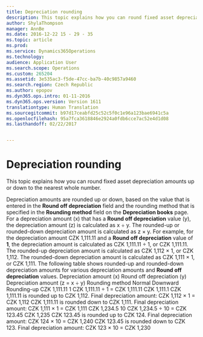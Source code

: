 ```yaml
---
title: Depreciation rounding
description: This topic explains how you can round fixed asset depreciation amounts up or down to the nearest whole number.
author: ShylaThompson
manager: AnnBe
ms.date: 2016-12-22 15 - 29 - 35
ms.topic: article
ms.prod: 
ms.service: Dynamics365Operations
ms.technology: 
audience: Application User
ms.search.scope: Operations
ms.custom: 265204
ms.assetid: 3e535ac3-f5de-47cc-ba7b-40c9857a9460
ms.search.region: Czech Republic
ms.author: epopov
ms.dyn365.ops.intro: 01-11-2016
ms.dyn365.ops.version: Version 1611
translationtype: Human Translation
ms.sourcegitcommit: b97d17ceabfd25c52c5f0c1e96a123bae6941c5a
ms.openlocfilehash: 95a7fca3618846e2924a0fdb6cce7ac52e4d1d08
ms.lasthandoff: 02/22/2017


---
```


# <a name="depreciation-rounding"></a>Depreciation rounding

This topic explains how you can round fixed asset depreciation amounts up or down to the nearest whole number. 

Depreciation amounts are rounded up or down, based on the value that is entered in the **Round off depreciation** field and the rounding method that is specified in the **Rounding method** field on the **Depreciation books** page. For a depreciation amount (x) that has a **Round off depreciation** value (y), the depreciation amount (z) is calculated as x ÷ y. The rounded-up or rounded-down depreciation amount is calculated as z × y. For example, for the depreciation amount CZK 1,111.11 and a **Round off depreciation** value of **1**, the depreciation amount is calculated as CZK 1,111.11 ÷ 1, or CZK 1,111.11. The rounded-up depreciation amount is calculated as CZK 1,112 × 1, or CZK 1,112. The rounded-down depreciation amount is calculated as CZK 1,111 × 1, or CZK 1,111. The following table shows rounded-up and rounded-down depreciation amounts for various depreciation amounts and **Round off depreciation** values.
Depreciation amount (x) Round off depreciation (y) Depreciation amount (z = x ÷ y) Rounding method Normal Downward Rounding-up CZK 1,111.11 1 CZK 1,111.11 ÷ 1 = CZK 1,111.11 CZK 1,111.1 CZK 1,111.11 is rounded up to CZK 1,112. Final depreciation amount: CZK 1,112 × 1 = CZK 1,112 CZK 1,111.11 is rounded down to CZK 1,111. Final depreciation amount: CZK 1,111 × 1 = CZK 1,111 CZK 1,234.5 10 CZK 1,234.5 ÷ 10 = CZK 123.45 CZK 1,235 CZK 123.45 is rounded up to CZK 124. Final depreciation amount: CZK 124 × 10 = CZK 1,240 CZK 123.45 is rounded down to CZK 123. Final depreciation amount: CZK 123 × 10 = CZK 1,230


